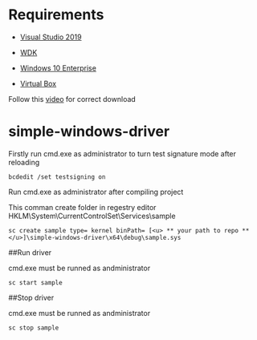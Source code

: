 # Requirements

- [Visual Studio 2019](https://visualstudio.microsoft.com/thank-you-downloading-visual-studio/?sku=Community&rel=16)

- [WDK](https://go.microsoft.com/fwlink/?linkid=2128854)

- [Windows 10 Enterprise](https://go.microsoft.com/fwlink/p/?LinkID=2208844&clcid=0x409&culture=en-us&country=US)

- [Virtual Box](https://www.virtualbox.org/)

Follow this [video](https://www.youtube.com/watch?v=JT8EXoobjSc&ab_channel=ProgrammingKnowledge2) for correct download 

# simple-windows-driver

Firstly run cmd.exe as administrator to turn test signature mode after reloading

```console
bcdedit /set testsigning on
```

Run cmd.exe as administrator after compiling project

This comman create folder in regestry editor HKLM\System\CurrentControlSet\Services\sample

```console
sc create sample type= kernel binPath= [<u> ** your path to repo ** </u>]\simple-windows-driver\x64\debug\sample.sys
```

##Run driver

cmd.exe must be runned as andministrator

```console
sc start sample
```

##Stop driver

cmd.exe must be runned as andministrator

```console
sc stop sample
```
